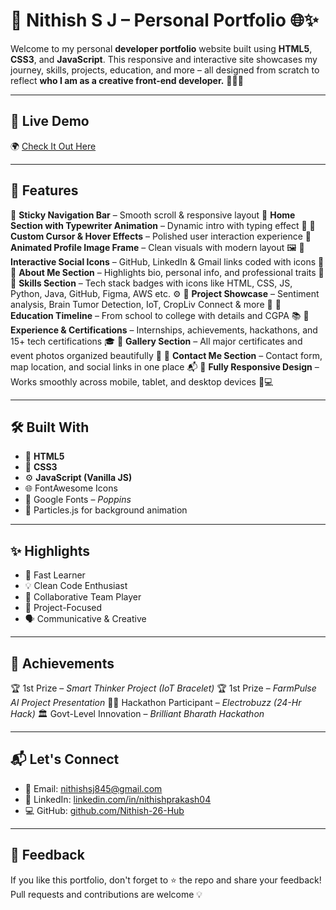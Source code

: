 # 💼 Nithish S J – Personal Portfolio 🌐✨

Welcome to my personal **developer portfolio** website built using **HTML5**, **CSS3**, and **JavaScript**.
This responsive and interactive site showcases my journey, skills, projects, education, and more – all designed from scratch to reflect **who I am as a creative front-end developer.** 👨‍💻🌟

---

## 🚀 Live Demo

🌍 [Check It Out Here]([https://your-portfolio-live-link.com](https://nithish-jayaprakash.netlify.app))

---

## 📌 Features

🔹 **Sticky Navigation Bar** – Smooth scroll & responsive layout
🔹 **Home Section with Typewriter Animation** – Dynamic intro with typing effect 💬
🔹 **Custom Cursor & Hover Effects** – Polished user interaction experience
🔹 **Animated Profile Image Frame** – Clean visuals with modern layout 🖼️
🔹 **Interactive Social Icons** – GitHub, LinkedIn & Gmail links coded with icons 🔗
🔹 **About Me Section** – Highlights bio, personal info, and professional traits 🧠
🔹 **Skills Section** – Tech stack badges with icons like HTML, CSS, JS, Python, Java, GitHub, Figma, AWS etc. ⚙️
🔹 **Project Showcase** – Sentiment analysis, Brain Tumor Detection, IoT, CropLiv Connect & more 🚀
🔹 **Education Timeline** – From school to college with details and CGPA 📚
🔹 **Experience & Certifications** – Internships, achievements, hackathons, and 15+ tech certifications 🎓
🔹 **Gallery Section** – All major certificates and event photos organized beautifully 📸
🔹 **Contact Me Section** – Contact form, map location, and social links in one place 📬
🔹 **Fully Responsive Design** – Works smoothly across mobile, tablet, and desktop devices 📱💻

---

## 🛠️ Built With

* 🧱 **HTML5**
* 🎨 **CSS3**
* ⚙️ **JavaScript (Vanilla JS)**
* 🌐 FontAwesome Icons
* 📜 Google Fonts – *Poppins*
* 🎇 Particles.js for background animation

--- 

## ✨ Highlights

* 🧠 Fast Learner
* 💡 Clean Code Enthusiast
* 🤝 Collaborative Team Player
* 🎯 Project-Focused
* 🗣️ Communicative & Creative

---

## 🥇 Achievements

🏆 1st Prize – *Smart Thinker Project (IoT Bracelet)*
🏆 1st Prize – *FarmPulse AI Project Presentation*
👨‍💻 Hackathon Participant – *Electrobuzz (24-Hr Hack)*
🏛️ Govt-Level Innovation – *Brilliant Bharath Hackathon*

---

## 📬 Let's Connect

* 📧 Email: [nithishsj845@gmail.com](mailto:nithishsj845@gmail.com)
* 💼 LinkedIn: [linkedin.com/in/nithishprakash04](https://linkedin.com/in/nithishprakash04)
* 💻 GitHub: [github.com/Nithish-26-Hub](https://github.com/Nithish-26-Hub)

---

## 📢 Feedback

If you like this portfolio, don't forget to ⭐ the repo and share your feedback!
Pull requests and contributions are welcome 💡
